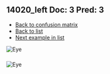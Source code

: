 ## 14020_left Doc: 3 Pred: 3
- [Back to confusion matrix](https://github.com/juliandewit/kaggle_retinopathy/blob/master/matrix.md)
- [Back to list](https://github.com/juliandewit/kaggle_retinopathy/blob/master/lists/33/list.md)
- [Next example in list](https://github.com/juliandewit/kaggle_retinopathy/blob/master/lists/33/14/14109_left.md)

![Eye](https://retinopaty.blob.core.windows.net/size1024/14020_left_3.jpeg)

### 

![Eye]()
